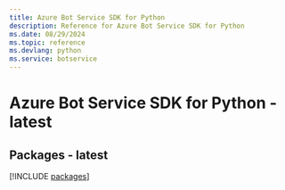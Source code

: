 ```yaml
---
title: Azure Bot Service SDK for Python
description: Reference for Azure Bot Service SDK for Python
ms.date: 08/29/2024
ms.topic: reference
ms.devlang: python
ms.service: botservice
---
```

# Azure Bot Service SDK for Python - latest
## Packages - latest
[!INCLUDE [packages](bot-service-index.md)]